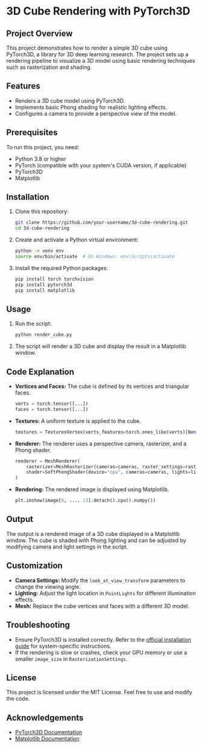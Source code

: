 # 3D Cube Rendering with PyTorch3D

## Project Overview
This project demonstrates how to render a simple 3D cube using PyTorch3D, a library for 3D deep learning research. The project sets up a rendering pipeline to visualize a 3D model using basic rendering techniques such as rasterization and shading.

## Features
- Renders a 3D cube model using PyTorch3D.
- Implements basic Phong shading for realistic lighting effects.
- Configures a camera to provide a perspective view of the model.

## Prerequisites
To run this project, you need:
- Python 3.8 or higher
- PyTorch (compatible with your system's CUDA version, if applicable)
- PyTorch3D
- Matplotlib

## Installation

1. Clone this repository:
   ```bash
   git clone https://github.com/your-username/3d-cube-rendering.git
   cd 3d-cube-rendering
   ```

2. Create and activate a Python virtual environment:
   ```bash
   python -m venv env
   source env/bin/activate  # On Windows: env\Scripts\activate
   ```

3. Install the required Python packages:
   ```bash
   pip install torch torchvision
   pip install pytorch3d
   pip install matplotlib
   ```

## Usage

1. Run the script:
   ```bash
   python render_cube.py
   ```

2. The script will render a 3D cube and display the result in a Matplotlib window.

## Code Explanation

- **Vertices and Faces:**
  The cube is defined by its vertices and triangular faces.
  ```python
  verts = torch.tensor([...])
  faces = torch.tensor([...])
  ```

- **Textures:**
  A uniform texture is applied to the cube.
  ```python
  textures = TexturesVertex(verts_features=torch.ones_like(verts)[None])
  ```

- **Renderer:**
  The renderer uses a perspective camera, rasterizer, and a Phong shader.
  ```python
  renderer = MeshRenderer(
      rasterizer=MeshRasterizer(cameras=cameras, raster_settings=raster_settings),
      shader=SoftPhongShader(device="cpu", cameras=cameras, lights=lights)
  )
  ```

- **Rendering:**
  The rendered image is displayed using Matplotlib.
  ```python
  plt.imshow(image[0, ..., :3].detach().cpu().numpy())
  ```

## Output
The output is a rendered image of a 3D cube displayed in a Matplotlib window. The cube is shaded with Phong lighting and can be adjusted by modifying camera and light settings in the script.

## Customization
- **Camera Settings:** Modify the `look_at_view_transform` parameters to change the viewing angle.
- **Lighting:** Adjust the light location in `PointLights` for different illumination effects.
- **Mesh:** Replace the cube vertices and faces with a different 3D model.

## Troubleshooting
- Ensure PyTorch3D is installed correctly. Refer to the [official installation guide](https://github.com/facebookresearch/pytorch3d/blob/main/INSTALL.md) for system-specific instructions.
- If the rendering is slow or crashes, check your GPU memory or use a smaller `image_size` in `RasterizationSettings`.

## License
This project is licensed under the MIT License. Feel free to use and modify the code.

## Acknowledgements
- [PyTorch3D Documentation](https://pytorch3d.readthedocs.io/)
- [Matplotlib Documentation](https://matplotlib.org/stable/contents.html)

